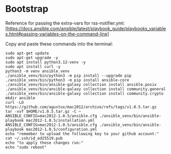 # Bootstrap
Reference for passing the extra-vars for rss-notifier.yml:
[https://docs.ansible.com/ansible/latest/playbook_guide/playbooks_variables.html#passing-variables-on-the-command-line]


Copy and paste these commands into the terminal:
```
sudo apt-get update
sudo apt-get upgrade -y
sudo apt install python3.12-venv -y
sudo apt install curl -y
python3 -m venv ansible_venv
./ansible_venv/bin/python3 -m pip install --upgrade pip
./ansible_venv/bin/python3 -m pip install ansible-core
./ansible_venv/bin/ansible-galaxy collection install ansible.posix
./ansible_venv/bin/ansible-galaxy collection install community.general
./ansible_venv/bin/ansible-galaxy collection install community.crypto
mkdir ansible
curl -LO https://github.com/agustux/mac2012/archive/refs/tags/v1.0.5.tar.gz
tar -xvf $HOME/v1.0.5.tar.gz -C ~
ANSIBLE_CONFIG=mac2012-1.0.5/ansible.cfg ./ansible_venv/bin/ansible-playbook mac2012-1.0.5/installation.yml
ANSIBLE_CONFIG=mac2012-1.0.5/ansible.cfg ./ansible_venv/bin/ansible-playbook mac2012-1.0.5/configuration.yml
echo "remember to upload the following key to your github account:"
cat ~/.ssh/id_ed25519.pub
echo "to apply these changes run:"
echo "sudo reboot"
```

